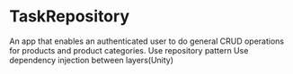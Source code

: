 # TaskRepository
An app that enables an authenticated user to do general CRUD operations for products and product categories.
Use repository pattern
Use dependency injection between layers(Unity)
